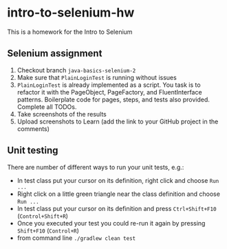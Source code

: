 # intro-to-selenium-hw
This is a homework for the Intro to Selenium



## Selenium assignment
1. Checkout branch `java-basics-selenium-2`
2. Make sure that `PlainLoginTest` is running without issues
3. `PlainLoginTest` is already implemented as a script.
   You task is to refactor it with the PageObject, PageFactory, and FluentInterface patterns.
   Boilerplate code for pages, steps, and tests also provided.
   Complete all TODOs.
4. Take screenshots of the results
5. Upload screenshots to Learn (add the link to your GitHub project in the comments)


## Unit testing
There are number of different ways to run your unit tests, e.g.:
* In test class put your cursor on its definition, right click and choose `Run ...`
* Right click on a little green triangle near the class definition and choose `Run ...`
* In test class put your cursor on its definition and press `Ctrl+Shift+F10` (`Control+Shift+R`)
* Once you executed your test you could re-run it again by pressing `Shift+F10` (`Control+R`)
* from command line ```./gradlew clean test```